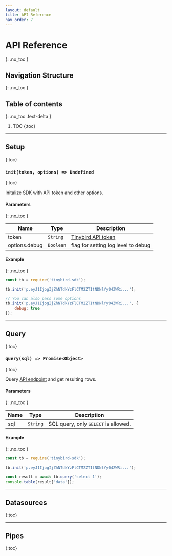```yaml
---
layout: default
title: API Reference
nav_order: 7
---
```


# API Reference
{: .no_toc }

## Navigation Structure
{: .no_toc }

## Table of contents
{: .no_toc .text-delta }

1. TOC
{:toc}

---------------

## Setup
{:toc}

### `init(token, options) => Undefined`
{:toc}

Initalize SDK with API token and other options.

#### Parameters
{: .no_toc }

| Name | Type | Description |
| ---- | ---- | ----------- |
| token | `String` | [Tinybird API token](https://docs.tinybird.co/main-concepts.html#auth-tokens-title) |
| options.debug | `Boolean` | flag for setting log level to debug |

#### Example
{: .no_toc }

```js
const tb = require('tinybird-sdk');

tb.init('p.eyJ1IjogIjZhNTdkYzFlCTM2ZTItNDNlYy04ZWRi...');

// You can also pass some options
tb.init('p.eyJ1IjogIjZhNTdkYzFlCTM2ZTItNDNlYy04ZWRi...', {
    debug: true
});
```

---------------

## Query
{:toc}

### `query(sql) => Promise<Object>`
{:toc}

Query [API endpoint](https://docs.tinybird.co/api-reference/query-api.html#get--v0-sql-title) and get resulting rows.

#### Parameters
{: .no_toc }

| Name | Type | Description |
| ---- | ---- | ----------- |
| sql | `String` | SQL query, only `SELECT` is allowed. |

#### Example
{: .no_toc }

```js
const tb = require('tinybird-sdk');

tb.init('p.eyJ1IjogIjZhNTdkYzFlCTM2ZTItNDNlYy04ZWRi...');

const result = await tb.query('select 1');
console.table(result['data']);
```

---------------

## Datasources
{:toc}


---------------

## Pipes
{:toc}
